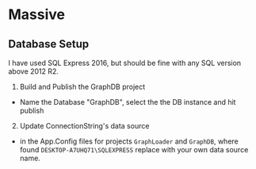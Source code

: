 # Massive

## Database Setup
I have used SQL Express 2016, but should be fine with any SQL version above 2012 R2.

1. Build and Publish the GraphDB project
  - Name the Database "GraphDB", select the the DB instance and hit publish
2. Update ConnectionString's data source
  - in the App.Config files for projects `GraphLoader` and `GraphDB`, where found `DESKTOP-A7UHQ71\SQLEXPRESS` replace with your own data source name.
